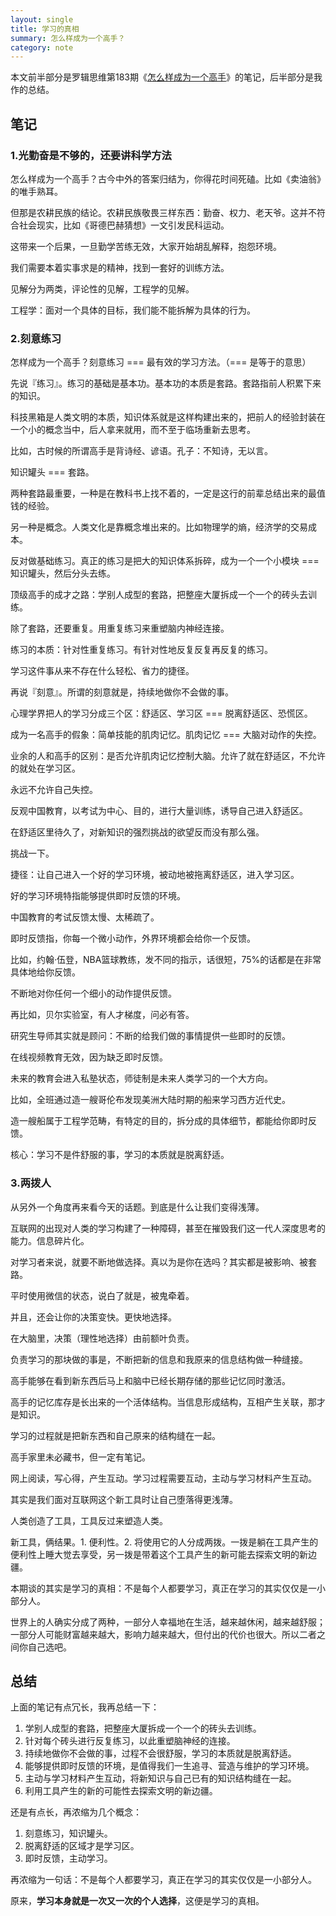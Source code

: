 ```yaml
---
layout: single
title: 学习的真相
summary: 怎么样成为一个高手？
category: note
---
```


本文前半部分是罗辑思维第183期《[怎么样成为一个高手](http://v.youku.com/v_show/id_XMTY4OTY3NjU3Ng==.html)》的笔记，后半部分是我作的总结。

## 笔记

### 1.光勤奋是不够的，还要讲科学方法

怎么样成为一个高手？古今中外的答案归结为，你得花时间死磕。比如《卖油翁》的唯手熟耳。

但那是农耕民族的结论。农耕民族敬畏三样东西：勤奋、权力、老天爷。这并不符合社会现实，比如《哥德巴赫猜想》一文引发民科运动。

这带来一个后果，一旦勤学苦练无效，大家开始胡乱解释，抱怨环境。

我们需要本着实事求是的精神，找到一套好的训练方法。

见解分为两类，评论性的见解，工程学的见解。

工程学：面对一个具体的目标，我们能不能拆解为具体的行为。

### 2.刻意练习

怎样成为一个高手？刻意练习 === 最有效的学习方法。（=== 是等于的意思）

先说『练习』。练习的基础是基本功。基本功的本质是套路。套路指前人积累下来的知识。

科技黑箱是人类文明的本质，知识体系就是这样构建出来的，把前人的经验封装在一个小的概念当中，后人拿来就用，而不至于临场重新去思考。

比如，古时候的所谓高手是背诗经、谚语。孔子：不知诗，无以言。

知识罐头 === 套路。

两种套路最重要，一种是在教科书上找不着的，一定是这行的前辈总结出来的最值钱的经验。

另一种是概念。人类文化是靠概念堆出来的。比如物理学的熵，经济学的交易成本。

反对做基础练习。真正的练习是把大的知识体系拆碎，成为一个一个小模块 === 知识罐头，然后分头去练。

顶级高手的成才之路：学别人成型的套路，把整座大厦拆成一个一个的砖头去训练。

除了套路，还要重复。用重复练习来重塑脑内神经连接。

练习的本质：针对性重复练习。有针对性地反复反复再反复的练习。

学习这件事从来不存在什么轻松、省力的捷径。

再说『刻意』。所谓的刻意就是，持续地做你不会做的事。

心理学界把人的学习分成三个区：舒适区、学习区 === 脱离舒适区、恐慌区。

成为一名高手的假象：简单技能的肌肉记忆。肌肉记忆 === 大脑对动作的失控。

业余的人和高手的区别：是否允许肌肉记忆控制大脑。允许了就在舒适区，不允许的就处在学习区。

永远不允许自己失控。

反观中国教育，以考试为中心、目的，进行大量训练，诱导自己进入舒适区。

在舒适区里待久了，对新知识的强烈挑战的欲望反而没有那么强。

挑战一下。

捷径：让自己进入一个好的学习环境，被动地被拖离舒适区，进入学习区。

好的学习环境特指能够提供即时反馈的环境。

中国教育的考试反馈太慢、太稀疏了。

即时反馈指，你每一个微小动作，外界环境都会给你一个反馈。

比如，约翰·伍登，NBA篮球教练，发不同的指示，话很短，75%的话都是在非常具体地给你反馈。

不断地对你任何一个细小的动作提供反馈。

再比如，贝尔实验室，有人才梯度，问必有答。

研究生导师其实就是顾问：不断的给我们做的事情提供一些即时的反馈。

在线视频教育无效，因为缺乏即时反馈。

未来的教育会进入私塾状态，师徒制是未来人类学习的一个大方向。

比如，全班通过造一艘哥伦布发现美洲大陆时期的船来学习西方近代史。

造一艘船属于工程学范畴，有特定的目的，拆分成的具体细节，都能给你即时反馈。

核心：学习不是件舒服的事，学习的本质就是脱离舒适。

### 3.两拨人

从另外一个角度再来看今天的话题。到底是什么让我们变得浅薄。

互联网的出现对人类的学习构建了一种障碍，甚至在摧毁我们这一代人深度思考的能力。信息碎片化。

对学习者来说，就要不断地做选择。真以为是你在选吗？其实都是被影响、被套路。

平时使用微信的状态，说白了就是，被鬼牵着。

并且，还会让你的决策变快。更快地选择。

在大脑里，决策（理性地选择）由前额叶负责。

负责学习的那块做的事是，不断把新的信息和我原来的信息结构做一种缝接。

高手能够在看到新东西后马上和脑中已经长期存储的那些记忆同时激活。

高手的记忆库存是长出来的一个活体结构。当信息形成结构，互相产生关联，那才是知识。

学习的过程就是把新东西和自己原来的结构缝在一起。

高手家里未必藏书，但一定有笔记。

网上阅读，写心得，产生互动。学习过程需要互动，主动与学习材料产生互动。

其实是我们面对互联网这个新工具时让自己堕落得更浅薄。

人类创造了工具，工具反过来塑造人类。

新工具，俩结果。1. 便利性。2. 将使用它的人分成两拨。一拨是躺在工具产生的便利性上睡大觉去享受，另一拨是带着这个工具产生的新可能去探索文明的新边疆。

本期谈的其实是学习的真相：不是每个人都要学习，真正在学习的其实仅仅是一小部分人。

世界上的人确实分成了两种，一部分人幸福地在生活，越来越休闲，越来越舒服；一部分人可能财富越来越大，影响力越来越大，但付出的代价也很大。所以二者之间你自己选吧。

## 总结

上面的笔记有点冗长，我再总结一下：

1. 学别人成型的套路，把整座大厦拆成一个一个的砖头去训练。
2. 针对每个砖头进行反复练习，以此重塑脑神经的连接。
3. 持续地做你不会做的事，过程不会很舒服，学习的本质就是脱离舒适。
4. 能够提供即时反馈的环境，是值得我们一生追寻、营造与维护的学习环境。
5. 主动与学习材料产生互动，将新知识与自己已有的知识结构缝在一起。
6. 利用工具产生的新的可能性去探索文明的新边疆。

还是有点长，再浓缩为几个概念：

1. 刻意练习，知识罐头。
2. 脱离舒适的区域才是学习区。
3. 即时反馈，主动学习。

再浓缩为一句话：不是每个人都要学习，真正在学习的其实仅仅是一小部分人。

原来，__学习本身就是一次又一次的个人选择__，这便是学习的真相。
